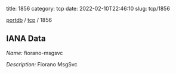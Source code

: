 title: 1856
category: tcp
date: 2022-02-10T22:46:10
slug: tcp/1856

[portdb](/) / [tcp](/category/tcp.html) / 1856


## IANA Data

_Name:_ fiorano-msgsvc

_Description:_ Fiorano MsgSvc


